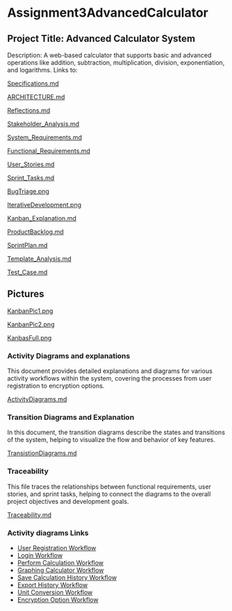 # Assignment3AdvancedCalculator
## Project Title: Advanced Calculator System

Description: A web-based calculator that supports basic and advanced operations like addition, subtraction, multiplication, division, exponentiation, and logarithms. 
Links to:

[Specifications.md](Specifications.md)
    
[ARCHITECTURE.md](ARCHITECTURE.md)
   
[Reflections.md](Reflections.md)

[Stakeholder_Analysis.md](Stakeholder_Analysis.md)

[System_Requirements.md](System_Requirements.md)

[Functional_Requirements.md](Functional_Requirements.md)

[User_Stories.md](User_Stories.md)

[Sprint_Tasks.md](Sprint_Tasks.md)

[BugTriage.png](BugTriage.png)

[IterativeDevelopment.png](IterativeDevelopment.png)

[Kanban_Explanation.md](Kanban_Explanation.md)

[ProductBacklog.md](ProductBacklog.md)

[SprintPlan.md](SprintPlan.md)

[Template_Analysis.md](Template_Analysis.md)

[Test_Case.md](Test_Case.md)



## Pictures
[KanbanPic1.png](KanbanPic1.png)

[KanbanPic2.png](KanbanPic2.png)

[KanbasFull.png](KanbasFull.png)

### Activity Diagrams and explanations  
This document provides detailed explanations and diagrams for various activity workflows within the system, covering the processes from user registration to encryption options.

[ActivityDiagrams.md](ActivityDiagrams.md)

### Transition Diagrams and Explanation
In this document, the transition diagrams describe the states and transitions of the system, helping to visualize the flow and behavior of key features.

[TransistionDiagrams.md](TransitionDiagrams.md)

### Traceability
This file traces the relationships between functional requirements, user stories, and sprint tasks, helping to connect the diagrams to the overall project objectives and development goals.

[Traceability.md](Traceability.md)
      
### Activity diagrams Links

- [User Registration Workflow](https://www.mermaidchart.com/raw/37f5f7b5-2b06-4f47-af30-bcd8baa1b8e2?theme=light&version=v0.1&format=svg)
- [Login Workflow](https://www.mermaidchart.com/raw/c3c0a77b-ecb3-43a4-a46e-f7023bf38f6c?theme=light&version=v0.1&format=svg)
- [Perform Calculation Workflow](https://www.mermaidchart.com/raw/38715718-de2b-4ec5-8c5d-ce6f669e07a2?theme=light&version=v0.1&format=svg)
- [Graphing Calculator Workflow](https://www.mermaidchart.com/raw/91558cfb-f535-4525-a8bd-6fad6ef71a66?theme=light&version=v0.1&format=svg)
- [Save Calculation History Workflow](https://www.mermaidchart.com/raw/df731fbf-4167-4bca-8bf4-c5bec9c0d7de?theme=light&version=v0.1&format=svg)
- [Export History Workflow](https://www.mermaidchart.com/raw/ccd7b04b-d1dd-43ef-be4d-161d51bd0589?theme=light&version=v0.1&format=svg)
- [Unit Conversion Workflow](https://www.mermaidchart.com/raw/24e32ebe-44f7-4cf8-87f0-2ab0b41d4398?theme=light&version=v0.1&format=svg)
- [Encryption Option Workflow](https://www.mermaidchart.com/raw/a2974b2e-27a8-4bb8-a746-e05be11bace5?theme=light&version=v0.1&format=svg)




   
